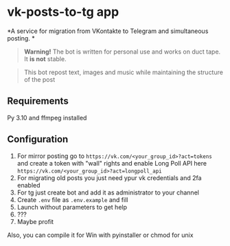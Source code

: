 # vk-posts-to-tg app
*A service for migration from VKontakte to Telegram and simultaneous posting. *

> **Warning!** The bot is written for personal use and works on duct tape.
> It **is not** stable.

>This bot repost text, images and music while maintaining the structure of the post
## Requirements
Py 3.10 and ffmpeg installed

## Configuration
1. For mirror posting go to  `https://vk.com/<your_group_id>?act=tokens` and create a token with "wall" rights 
and enable Long Poll API here `https://vk.com/<your_group_id>?act=longpoll_api`
2. For migrating old posts you just need ypur vk credentials and 2fa enabled
3. For tg just create bot and add it as administrator to your channel
4. Create `.env` file as `.env.example` and fill
5. Launch without parameters to get help
6. ???
7. Maybe profit

Also, you can compile it for Win with pyinstaller or chmod for unix

